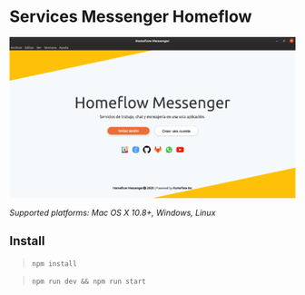 # Services Messenger Homeflow

![](resources/splash.png)

*Supported platforms: Mac OS X 10.8+, Windows, Linux*

## Install
> `npm install `

> `npm run dev && npm run start`

